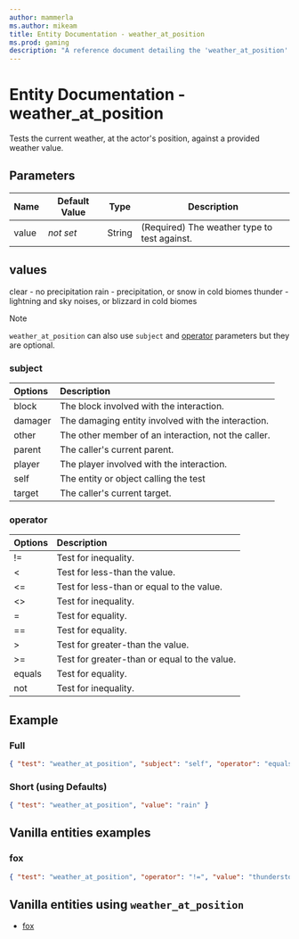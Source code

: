 ```yaml
---
author: mammerla
ms.author: mikeam
title: Entity Documentation - weather_at_position
ms.prod: gaming
description: "A reference document detailing the 'weather_at_position' entity filter"
---
```


# Entity Documentation - weather_at_position

Tests the current weather, at the actor's position, against a provided weather value.

## Parameters

|Name |Default Value  |Type  |Description  |
|---------|---------|---------|---------|
|value |*not set* |String |(Required) The weather type to test against. |

## values

clear - no precipitation
rain - precipitation, or snow in cold biomes
thunder - lightning and sky noises, or blizzard in cold biomes

>[!Note]
> `weather_at_position` can also use `subject` and [operator](../Definitions/NestedTables/operator.md) parameters but they are optional.

### subject

| Options| Description |
|:-----------|:-----------|
| block| The block involved with the interaction. |
| damager| The damaging entity involved with the interaction. |
| other| The other member of an interaction, not the caller. |
| parent| The caller's current parent. |
| player| The player involved with the interaction. |
| self| The entity or object calling the test |
| target| The caller's current target. |

### operator

| Options| Description |
|:-----------|:-----------|
| !=| Test for inequality. |
| <| Test for less-than the value. |
| <=| Test for less-than or equal to the value. |
| <>| Test for inequality. |
| =| Test for equality. |
| ==| Test for equality. |
| >| Test for greater-than the value. |
| >=| Test for greater-than or equal to the value. |
| equals| Test for equality. |
| not| Test for inequality. |

## Example

### Full

```json
{ "test": "weather_at_position", "subject": "self", "operator": "equals", "value": "rain" }
```

### Short (using Defaults)

```json
{ "test": "weather_at_position", "value": "rain" }
```

## Vanilla entities examples

### fox

```json
{ "test": "weather_at_position", "operator": "!=", "value": "thunderstorm" } 
```

## Vanilla entities using `weather_at_position`

- [fox](../../../../Source/VanillaBehaviorPack_Snippets/entities/fox.md)
